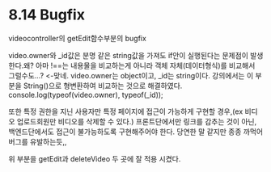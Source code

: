 # 8.14 Bugfix

videocontroller의 getEdit함수부분의 bugfix

video.owner와 _id값은 분명 같은 string값을 가져도 if안이 실행된다는 문제점이 발생한다.왜?
아마 !==는 내용물을 비교하는게 아니라 객체 자체(데이터형식)를 비교해서 그럴수도...? <-맞네.
video.owner는 object이고, _id는 string이다.
강의에서는 이 부분을 String()으로 형변환하여 비교하는 것으로 해결하였다.
console.log(typeof(video.owner), typeof(_id));

또한 특정 권한을 지닌 사용자만 특정 페이지에 접근이 가능하게 구현할 경우,(ex 비디오 업로드회원만 비디오를 삭제할 수 있다.)
프론트단에서만 링크를 감추는 것이 아닌, 백엔드단에서도 접근이 불가능하도록 구현해주어야 한다.
당연한 말 같지만 종종 까먹어 버그를 유발하는듯,,

위 부분을 getEdit과 deleteVideo 두 곳에 잘 적용 시켰다.
